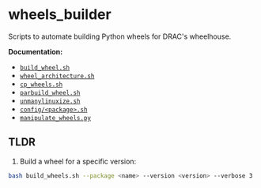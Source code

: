 # wheels_builder

Scripts to automate building Python wheels for DRAC's wheelhouse.

**Documentation:**
  * [`build_wheel.sh`](docs/build_wheels.md)
  * [`wheel_architecture.sh`](docs/wheel_architecture.md)
  * [`cp_wheels.sh`](docs/cp_wheels.md)
  * [`parbuild_wheel.sh`](docs/parbuild_wheel.md)
  * [`unmanylinuxize.sh`](docs/unmanylinuxize.md)
  * [`config/<package>.sh`](docs/config.md)
  * [`manipulate_wheels.py`](docs/manipulate_wheels.md)


## TLDR

1. Build a wheel for a specific version:
```bash
bash build_wheels.sh --package <name> --version <version> --verbose 3
```
